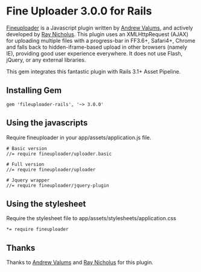 # Fine Uploader 3.0.0 for Rails

[Fineuploader](http://fineuploader.com/) is a Javascript plugin written by [Andrew Valums](http://github.com/valums/), and actively developed by [Ray Nicholus](http://lnkd.in/Nkhx2C). This plugin uses an XMLHttpRequest (AJAX) for uploading multiple files with a progress-bar in FF3.6+, Safari4+, Chrome and falls back to hidden-iframe-based upload in other browsers (namely IE), providing good user experience everywhere. It does not use Flash, jQuery, or any external libraries.

This gem integrates this fantastic plugin with Rails 3.1+ Asset Pipeline.

## Installing Gem

    gem 'fileuploader-rails', '~> 3.0.0'

## Using the javascripts

Require fineuploader in your app/assets/application.js file.

    # Basic version
    //= require fineuploader/uploader.basic

    # Full version
    //= require fineuploader/uploader

    # Jquery wrapper
    //= require fineuploader/jquery-plugin 

## Using the stylesheet

Require the stylesheet file to app/assets/stylesheets/application.css

    *= require fineuploader

## Thanks
Thanks to [Andrew Valums](http://github.com/valums/) and [Ray Nicholus](http://lnkd.in/Nkhx2C) for this plugin.
